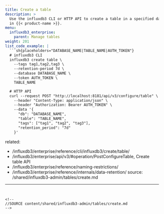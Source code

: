```yaml
---
title: Create a table
description: >
  Use the influxdb3 CLI or HTTP API to create a table in a specified database
  in {{< product-name >}}.
menu:
  influxdb3_enterprise:
    parent: Manage tables
weight: 201
list_code_example: |
  ```sh{placeholders="DATABASE_NAME|TABLE_NAME|AUTH_TOKEN"}
  # influxdb3 CLI
  influxdb3 create table \
    --tags tag1,tag2,tag3 \
    --retention-period 7d \
    --database DATABASE_NAME \
    --token AUTH_TOKEN \
    TABLE_NAME

  # HTTP API
  curl --request POST "http://localhost:8181/api/v3/configure/table" \
    --header "Content-Type: application/json" \
    --header "Authorization: Bearer AUTH_TOKEN" \
    --data '{
      "db": "DATABASE_NAME",
      "table": "TABLE_NAME",
      "tags": ["tag1", "tag2", "tag3"],
      "retention_period": "7d"
    }'
  ```
related:
  - /influxdb3/enterprise/reference/cli/influxdb3/create/table/
  - /influxdb3/enterprise/api/v3/#operation/PostConfigureTable, Create table API
  - /influxdb3/enterprise/reference/naming-restrictions/
  - /influxdb3/enterprise/reference/internals/data-retention/
source: /shared/influxdb3-admin/tables/create.md
---
```


<!--
//SOURCE content/shared/influxdb3-admin/tables/create.md
-->
